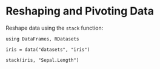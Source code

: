 # Reshaping and Pivoting Data

Reshape data using the `stack` function:

    using DataFrames, RDatasets

    iris = data("datasets", "iris")

    stack(iris, "Sepal.Length")
